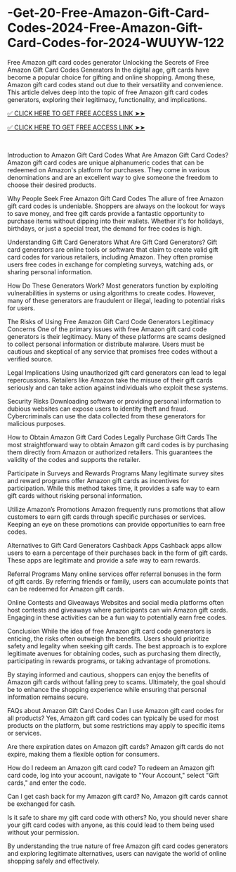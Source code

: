 # -Get-20-Free-Amazon-Gift-Card-Codes-2024-Free-Amazon-Gift-Card-Codes-for-2024-WUUYW-122
Free Amazon gift card codes generator Unlocking the Secrets of Free Amazon Gift Card Codes Generators In the digital age, gift cards have become a popular choice for gifting and online shopping. Among these, Amazon gift card codes stand out due to their versatility and convenience. This article delves deep into the topic of free Amazon gift card codes generators, exploring their legitimacy, functionality, and implications.

[✅ CLICK HERE TO GET FREE ACCESS LINK ➤➤](https://www.footlogix.com/Footlogix/media/Before-and-After/allgiftrafisarkar.html)

[✅ CLICK HERE TO GET FREE ACCESS LINK ➤➤](https://www.footlogix.com/Footlogix/media/Before-and-After/allgiftrafisarkar.html)
​

​

Introduction to Amazon Gift Card Codes What Are Amazon Gift Card Codes? Amazon gift card codes are unique alphanumeric codes that can be redeemed on Amazon's platform for purchases. They come in various denominations and are an excellent way to give someone the freedom to choose their desired products.

Why People Seek Free Amazon Gift Card Codes The allure of free Amazon gift card codes is undeniable. Shoppers are always on the lookout for ways to save money, and free gift cards provide a fantastic opportunity to purchase items without dipping into their wallets. Whether it's for holidays, birthdays, or just a special treat, the demand for free codes is high.

Understanding Gift Card Generators What Are Gift Card Generators? Gift card generators are online tools or software that claim to create valid gift card codes for various retailers, including Amazon. They often promise users free codes in exchange for completing surveys, watching ads, or sharing personal information.

How Do These Generators Work? Most generators function by exploiting vulnerabilities in systems or using algorithms to create codes. However, many of these generators are fraudulent or illegal, leading to potential risks for users.

The Risks of Using Free Amazon Gift Card Code Generators Legitimacy Concerns One of the primary issues with free Amazon gift card code generators is their legitimacy. Many of these platforms are scams designed to collect personal information or distribute malware. Users must be cautious and skeptical of any service that promises free codes without a verified source.

Legal Implications Using unauthorized gift card generators can lead to legal repercussions. Retailers like Amazon take the misuse of their gift cards seriously and can take action against individuals who exploit these systems.

Security Risks Downloading software or providing personal information to dubious websites can expose users to identity theft and fraud. Cybercriminals can use the data collected from these generators for malicious purposes.

How to Obtain Amazon Gift Card Codes Legally Purchase Gift Cards The most straightforward way to obtain Amazon gift card codes is by purchasing them directly from Amazon or authorized retailers. This guarantees the validity of the codes and supports the retailer.

Participate in Surveys and Rewards Programs Many legitimate survey sites and reward programs offer Amazon gift cards as incentives for participation. While this method takes time, it provides a safe way to earn gift cards without risking personal information.

Utilize Amazon’s Promotions Amazon frequently runs promotions that allow customers to earn gift cards through specific purchases or services. Keeping an eye on these promotions can provide opportunities to earn free codes.

Alternatives to Gift Card Generators Cashback Apps Cashback apps allow users to earn a percentage of their purchases back in the form of gift cards. These apps are legitimate and provide a safe way to earn rewards.

Referral Programs Many online services offer referral bonuses in the form of gift cards. By referring friends or family, users can accumulate points that can be redeemed for Amazon gift cards.

Online Contests and Giveaways Websites and social media platforms often host contests and giveaways where participants can win Amazon gift cards. Engaging in these activities can be a fun way to potentially earn free codes.

Conclusion While the idea of free Amazon gift card code generators is enticing, the risks often outweigh the benefits. Users should prioritize safety and legality when seeking gift cards. The best approach is to explore legitimate avenues for obtaining codes, such as purchasing them directly, participating in rewards programs, or taking advantage of promotions.

By staying informed and cautious, shoppers can enjoy the benefits of Amazon gift cards without falling prey to scams. Ultimately, the goal should be to enhance the shopping experience while ensuring that personal information remains secure.

FAQs about Amazon Gift Card Codes Can I use Amazon gift card codes for all products? Yes, Amazon gift card codes can typically be used for most products on the platform, but some restrictions may apply to specific items or services.

Are there expiration dates on Amazon gift cards? Amazon gift cards do not expire, making them a flexible option for consumers.

How do I redeem an Amazon gift card code? To redeem an Amazon gift card code, log into your account, navigate to "Your Account," select "Gift cards," and enter the code.

Can I get cash back for my Amazon gift card? No, Amazon gift cards cannot be exchanged for cash.

Is it safe to share my gift card code with others? No, you should never share your gift card codes with anyone, as this could lead to them being used without your permission.

By understanding the true nature of free Amazon gift card codes generators and exploring legitimate alternatives, users can navigate the world of online shopping safely and effectively.​​​​
​
